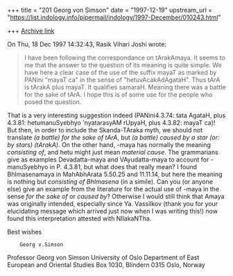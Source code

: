 +++
title = "201 Georg von Simson"
date = "1997-12-19"
upstream_url = "https://list.indology.info/pipermail/indology/1997-December/010243.html"

+++
[Archive link](https://list.indology.info/pipermail/indology/1997-December/010243.html)

On  Thu, 18 Dec 1997 14:32:43, Rasik Vihari Joshi wrote:
>I have been following the correspondance on tArakAmaya. It
>seems to me that the answer to the question of its meaning is
>quite simple. We have here a clear case of the use of the
>suffix mayaT as marked by PANini "mayaT ca" in the sense of
>"hetuvAcakAdAgataH". Thus tArA is tArakA plus mayaT. It
>qualifies samaraH. Meaning there was a battle for the sake of
>tArA.
>I hope this is of some use for the people who posed the question.

That is a very interesting suggestion indeed (PANini4.3.74: tata AgataH,
plus 4.3.81: hetumanuSyebhyo 'nyatarasyAM rUpyaH, plus 4.3.82: mayaT ca)!
But then, in order to include the Skanda-TAraka myth, we should not
translate *(a battle) for the sake of tArA*, but *(a battle) caused by a
star (or: by stars) (tArakA)*.
On the other hand, -maya has normally the meaning *consisting of*, and hetu
might just mean *material cause*. The grammarians give as examples
Devadatta-maya and VAyudatta-maya to account for -manuSyebhyo in P. 4.3.81,
but what does that really mean? I found BhImasenamaya in MahAbhArata
5.50.25 and 11.11.14, but here the meaning is nothing but *consisting of
BhImasena* (in a simile). Can you (or anyone else) give an example from the
literature for the actual use of -maya in the sense *for the sake of* or
*caused by*?
Otherwise I would still think that Amaya was originally intended,
especially since Ya. Vassilkov (thank you for your elucidating message
which arrived just now when I was writing this!) now found this
interpretation attested with NIlakaNTha.

Best wishes

        Georg v.Simson

Professor Georg von Simson
University of Oslo
Department of East European and Oriental Studies
Box 1030, Blindern
0315 Oslo, Norway



